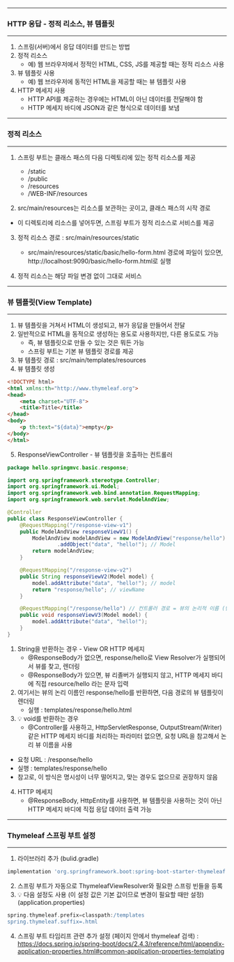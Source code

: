 -----
### HTTP 응답 - 정적 리소스, 뷰 템플릿
-----
1. 스프링(서버)에서 응답 데이터를 만드는 방법
2. 정적 리소스
   - 예) 웹 브라우저에서 정적인 HTML, CSS, JS를 제공할 때는 정적 리소스 사용
3. 뷰 템플릿 사용
   - 예) 웹 브라우저에 동적인 HTML을 제공할 때는 뷰 템플릿 사용
4. HTTP 메세지 사용
   - HTTP API를 제공하는 경우에는 HTML이 아닌 데이터를 전달해야 함
   - HTTP 메세지 바디에 JSON과 같은 형식으로 데이터를 보냄

-----
### 정적 리소스
-----
1. 스프링 부트는 클래스 패스의 다음 디렉토리에 있는 정적 리소스를 제공
   - /static
   - /public
   - /resources
   - /WEB-INF/resources

2. src/main/resources는 리소스를 보관하는 곳이고, 클래스 패스의 시작 경로
  - 이 디렉토리에 리소스를 넣어두면, 스프링 부트가 정적 리소스로 서비스를 제공

3. 정적 리소스 경로 : src/main/resources/static
   - src/main/resources/static/basic/hello-form.html 경로에 파일이 있으면, http://localhost:9090/basic/hello-form.html로 실행

4. 정적 리소스는 해당 파일 변경 없이 그대로 서비스

-----
### 뷰 템플릿(View Template)
-----
1. 뷰 템플릿을 거쳐서 HTML이 생성되고, 뷰가 응답을 만들어서 전달
2. 일반적으로 HTML을 동적으로 생성하는 용도로 사용하지만, 다른 용도로도 가능
   - 즉, 뷰 템플릿으로 만들 수 있는 것은 뭐든 가능
   - 스프링 부트는 기본 뷰 템플릿 경로를 제공
3. 뷰 템플릿 경로 : src/main/templates/resources
4. 뷰 템플릿 생성
```html
<!DOCTYPE html>
<html xmlns:th="http://www.thymeleaf.org">
<head>
    <meta charset="UTF-8">
    <title>Title</title>
</head>
<body>
    <p th:text="${data}">empty</p>
</body>
</html>
```

5. ResponseViewController - 뷰 템플릿을 호출하는 컨트롤러
```java
package hello.springmvc.basic.response;

import org.springframework.stereotype.Controller;
import org.springframework.ui.Model;
import org.springframework.web.bind.annotation.RequestMapping;
import org.springframework.web.servlet.ModelAndView;

@Controller
public class ResponseViewController {
    @RequestMapping("/response-view-v1")
    public ModelAndView responseViewV1() {
        ModelAndView modelAndView = new ModelAndView("response/hello") // viewName
                .addObject("data", "hello!"); // Model
        return modelAndView;
    }

    @RequestMapping("/response-view-v2")
    public String responseViewV2(Model model) {
        model.addAttribute("data", "hello!"); // model
        return "response/hello"; // viewName
    }

    @RequestMapping("/response/hello") // 컨트롤러 경로 = 뷰의 논리적 이름 (반환 값이 void라면, 동일하게 진행)
    public void responseViewV3(Model model) {
        model.addAttribute("data", "hello!");
    }
}
```
1. String을 반환하는 경우 - View OR HTTP 메세지
   - @ResponseBody가 없으면, response/hello로 View Resolver가 실행되어서 뷰를 찾고, 렌더링
   - @ResponseBody가 있으면, 뷰 리졸버가 실행되지 않고, HTTP 메세지 바디에 직접 resource/hello 라는 문자 입력
2. 여기서는 뷰의 논리 이름인 response/hello를 반환하면, 다음 경로의 뷰 템플릿이 렌더링
   - 실행 : templates/response/hello.html
3. 💡 void를 반환하는 경우
   - @Controller를 사용하고, HttpServletResponse, OutputStream(Writer) 같은 HTTP 메세지 바디를 처리하는 파라미터 없으면, 요청 URL을 참고해서 논리 뷰 이름을 사용
  - 요청 URL : /response/hello
  - 실행 : templates/response/hello
  - 참고로, 이 방식은 명시성이 너무 떨어지고, 맞는 경우도 없으므로 권장하지 않음

4. HTTP 메세지
   - @ResponseBody, HttpEntity를 사용하면, 뷰 템플릿을 사용하는 것이 아닌 HTTP 메세지 바디에 직접 응답 데이터 출력 가능

-----
### Thymeleaf 스프링 부트 설정
-----
1. 라이브러리 추가 (bulid.gradle)
```gradle
implementation 'org.springframework.boot:spring-boot-starter-thymeleaf'
```

2. 스프링 부트가 자동으로 ThymeleafViewResolver와 필요한 스프링 빈들을 등록
3. 💡 다음 설정도 사용 (이 설정 값은 기본 값이므로 변경이 필요할 때만 설정) (application.properties)
```gradle
spring.thymeleaf.prefix=classpath:/templates
spring.thymeleaf.suffix=.html
```

4. 스프링 부트 타임리프 관련 추가 설정 (페이지 안에서 thymeleaf 검색)
: https://docs.spring.io/spring-boot/docs/2.4.3/reference/html/appendix-application-properties.html#common-application-properties-templating
